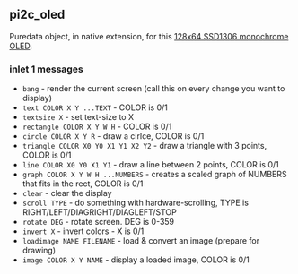 ## pi2c_oled

Puredata object, in native extension, for this [128x64 SSD1306 monochrome OLED](https://electropeak.com/0-96-inch-i2c-oled-display-module-ssd1306).

### inlet 1 messages

- `bang` - render the current screen (call this on every change you want to display)
- `text COLOR X Y ...TEXT` - COLOR is 0/1
- `textsize X` - set text-size to X
- `rectangle COLOR X Y W H` - COLOR is 0/1
- `circle COLOR X Y R` - draw a cirlce, COLOR is 0/1
- `triangle COLOR X0 Y0 X1 Y1 X2 Y2` - draw a triangle with 3 points, COLOR is 0/1
- `line COLOR X0 Y0 X1 Y1` - draw a line between 2 points, COLOR is 0/1
- `graph COLOR X Y W H ...NUMBERS` - creates a scaled graph of NUMBERS that fits in the rect, COLOR is 0/1
- `clear` - clear the display
- `scroll TYPE` - do something with hardware-scrolling, TYPE is RIGHT/LEFT/DIAGRIGHT/DIAGLEFT/STOP
- `rotate DEG` - rotate screen. DEG is 0-359
- `invert X` - invert colors - X is 0/1
- `loadimage NAME FILENAME` - load & convert an image (prepare for drawing)
- `image COLOR X Y NAME` - display a loaded image, COLOR is 0/1
